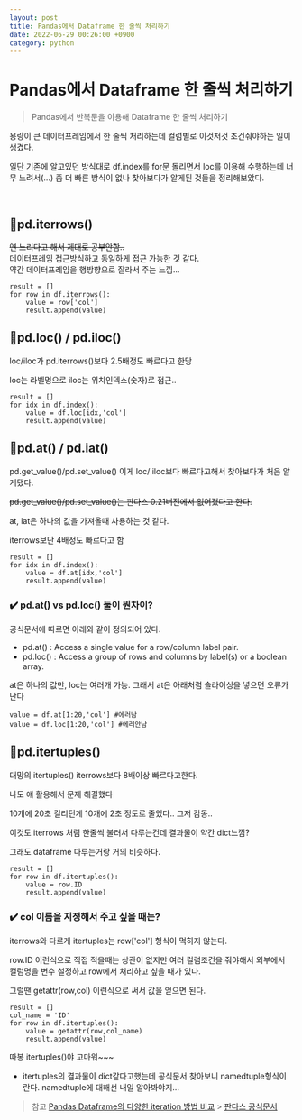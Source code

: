 ```yaml
---
layout: post
title: Pandas에서 Dataframe 한 줄씩 처리하기
date: 2022-06-29 00:26:00 +0900
category: python
---
```


# Pandas에서 Dataframe 한 줄씩 처리하기

> Pandas에서 반복문을 이용해 Dataframe 한 줄씩 처리하기

용량이 큰 데이터프레임에서 한 줄씩 처리하는데 컬럼별로 이것저것 조건줘야하는 일이 생겼다.

일단 기존에 알고있던 방식대로 df.index를 for문 돌리면서 loc를 이용해 수행하는데 너무 느려서(...) 좀 더 빠른 방식이 없나 찾아보다가 알게된 것들을 정리해보았다.

<br>

## 📍pd.iterrows()

~~얜 느리다고 해서 제대로 공부안함..~~\
데이터프레임 접근방식하고 동일하게 접근 가능한 것 같다.\
약간 데이터프레임을 행방향으로 잘라서 주는 느낌...

```
result = []
for row in df.iterrows():
    value = row['col']
    result.append(value)
```

## 📍pd.loc() / pd.iloc()

loc/iloc가 pd.iterrows()보다 2.5배정도 빠르다고 한당

loc는 라벨명으로 iloc는 위치인덱스(숫자)로 접근..

```
result = []
for idx in df.index():
    value = df.loc[idx,'col']
    result.append(value)
```

## 📍pd.at() / pd.iat()

pd.get_value()/pd.set_value() 이게 loc/ iloc보다 빠르다고해서 찾아보다가 처음 알게됐다.

~~pd.get_value()/pd.set_value()는 판다스 0.21버전에서 없어졌다고 한다.~~

at, iat은 하나의 값을 가져올때 사용하는 것 같다.

iterrows보단 4배정도 빠르다고 함

```
result = []
for idx in df.index():
    value = df.at[idx,'col']
    result.append(value)
```

### ✔️ pd.at() vs pd.loc() 둘이 뭔차이?

공식문서에 따르면 아래와 같이 정의되어 있다.

- pd.at() : Access a single value for a row/column label pair.
- pd.loc() : Access a group of rows and columns by label(s) or a boolean array.

at은 하나의 값만, loc는 여러개 가능. 그래서 at은 아래처럼 슬라이싱을 넣으면 오류가 난다

```
value = df.at[1:20,'col'] #에러남
value = df.loc[1:20,'col'] #에러안남
```

## 📍pd.itertuples()

대망의 itertuples() iterrows보다 8배이상 빠르다고한다.

나도 얘 활용해서 문제 해결했다

10개에 20초 걸리던게 10개에 2초 정도로 줄었다.. 그저 감동..

이것도 iterrows 처럼 한줄씩 불러서 다루는건데 결과물이 약간 dict느낌?

그래도 dataframe 다루는거랑 거의 비슷하다.

```
result = []
for row in df.itertuples():
    value = row.ID
    result.append(value)
```

### ✔️ col 이름을 지정해서 주고 싶을 때는?

iterrows와 다르게 itertuples는 row['col'] 형식이 먹히지 않는다.

row.ID 이런식으로 직접 적을때는 상관이 없지만 여러 컬럼조건을 줘야해서
외부에서 컬럼명을 변수 설정하고 row에서 처리하고 싶을 때가 있다.

그럴땐 getattr(row,col) 이런식으로 써서 값을 얻으면 된다.

```
result = []
col_name = 'ID'
for row in df.itertuples():
    value = getattr(row,col_name)
    result.append(value)
```

따봉 itertuples()야 고마워~~~

- itertuples의 결과물이 dict같다고했는데 공식문서 찾아보니 namedtuple형식이란다.
  namedtuple에 대해선 내일 알아봐야지...

> 참고
> [Pandas Dataframe의 다양한 iteration 방법 비교](https://inmoonlight.github.io/2021/02/04/Pandas-Dataframe-iterations/) > [판다스 공식문서](https://pandas.pydata.org/docs/reference/frame.html)
